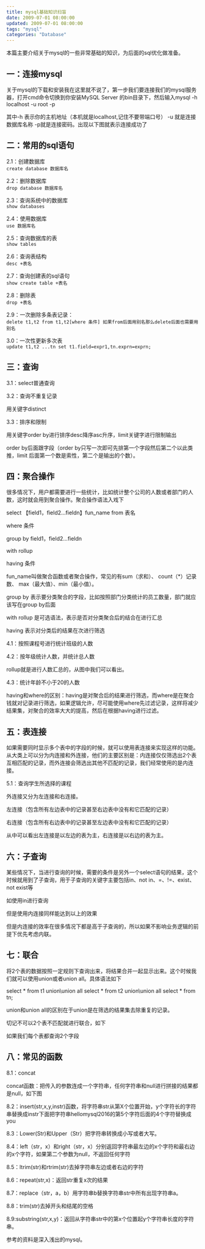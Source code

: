 ```yaml
---
title: mysql基础知识扫盲
date: 2009-07-01 08:00:00
updated: 2009-07-01 08:00:00
tags: "mysql"
categories: "Database"
---
```


本篇主要介绍关于mysql的一些非常基础的知识，为后面的sql优化做准备。

<!-- more -->

## 一：连接mysql

关于mysql的下载和安装我在这里就不说了，第一步我们要连接我们的mysql服务器，打开cmd命令切换到你安装MySQL Server 的bin目录下，然后输入mysql -h localhost -u root -p

其中-h 表示你的主机地址（本机就是localhost,记住不要带端口号） -u 就是连接数据库名称 -p就是连接密码。出现以下图就表示连接成功了

## 二：常用的sql语句

2.1：创建数据库  
`create database 数据库名`

2.2：删除数据库  
`drop database 数据库名`

2.3：查询系统中的数据库  
`show databases`

2.4：使用数据库  
`use 数据库名`

2.5：查询数据库的表  
`show tables`

2.6：查询表结构  
`desc +表名`

2.7：查询创建表的sql语句  
`show create table +表名`

2.8：删除表  
`drop +表名`

2.9：一次删除多条表记录：  
`delete t1,t2 from t1,t2[where 条件] 如果from后面用别名那么delete后面也需要用别名`

3.0：一次性更新多次表  
`update t1,t2 ...tn set t1.field=expr1,tn.exprn=exprn;`

## 三：查询

3.1：select普通查询

3.2：查询不重复记录

用关键字distinct

3.3：排序和限制

用关键字order by进行排序desc降序asc升序，limit关键字进行限制输出

order by后面跟字段（order by只写一次即可先排第一个字段然后第二个以此类推，limit 后面第一个数是索性，第二个是输出的个数）。

## 四：聚合操作

很多情况下，用户都需要进行一些统计，比如统计整个公司的人数或者部门的人数，这时就会用到聚合操作。聚合操作语法入戏下

select 【field1，field2...fieldn】fun_name from 表名

where 条件

group by field1，field2...fieldn

with rollup

having 条件

fun_name叫做聚合函数或者聚合操作，常见的有sum（求和）、 count（*）记录数、 max（最大值）、min（最小值）。

group by 表示要分类聚合的字段，比如按照部门分类统计的员工数量，部门就应该写在group by后面

with rollup 是可选语法，表示是否对分类聚合后的结合在进行汇总

having 表示对分类后的结果在次进行筛选

4.1：按照课程号进行统计班级的人数

4.2：按年级统计人数，并统计总人数

rollup就是进行人数汇总的，从图中我们可以看出。

4.3：统计年龄不小于20的人数

having和where的区别：having是对聚合后的结果进行筛选，而where是在聚合钱就对记录进行筛选，如果逻辑允许，尽可能使用where先过滤记录，这样将减少结果集，对聚合的效率大大的提高，然后在根据having进行过滤。

## 五：表连接

如果需要同时显示多个表中的字段的时候，就可以使用表连接来实现这样的功能。从大类上可以分为内连接和外连接，他们的主要区别是：内连接仅仅筛选出2个表互相匹配的记录，而外连接会筛选出其他不匹配的记录，我们经常使用的是内连接。

5.1：查询学生所选择的课程

外连接又分为左连接和右连接。

左连接（包含所有左边表中的记录甚至右边表中没有和它匹配的记录）

右连接（包含所有右边表中的记录甚至左边表中没有和它匹配的记录）

从中可以看出左连接是以左边的表为主，右连接是以右边的表为主。

## 六：子查询

某些情况下，当进行查询的时候，需要的条件是另外一个select语句的结果，这个时候就用到了子查询，用于子查询的关键字主要包括in、not in、=、!=、exist、not exist等

如使用in进行查询

但是使用内连接同样能达到以上的效果

但是内连接的效率在很多情况下都是高于子查询的，所以如果不影响业务逻辑的前提下优先考虑内联。

## 七：联合

将2个表的数据按照一定规则下查询出来，将结果合并一起显示出来。这个时候我们就可以使用union或者union all。具体语法如下

select * from t1 union\union all select * from t2 union\union all select * from tn;

union和union all的区别在于union是在筛选的结果集去除重复的记录。

切记不可以2个表不匹配就进行联合，如下

如果我们每个表都查询2个字段

## 八：常见的函数

8.1：concat

concat函数：把传入的参数连成一个字符串，任何字符串和null进行拼接的结果都是null，如下图

8.2：insert(str,x,y,instr)函数，将字符串str从第X个位置开始，y个字符长的字符串替换成instr下面把字符串hellomysql2016的第5个字符后面的4个字符替换成you

8.3：Lower(Str)和Upper（Str）把字符串转换成小写或者大写。

8.4：left（str，x）和right（str，x）分别返回字符串最左边的x个字符和最右边的x个字符，如果第二个参数为null，不返回任何字符

8.5：ltrim(str)和rtrim(str)去掉字符串左边或者右边的字符

8.6：repeat(str,x)：返回str重复x次的结果

8.7：replace（str，a，b）用字符串b替换字符串str中所有出现字符串a。

8.8：trim(str)去掉开头和结尾的空格

8.9:substring(str,x,y)：返回从字符串str中的第x个位置起y个字符串长度的字符串。

参考的资料是深入浅出的mysql。
